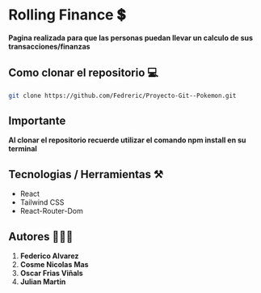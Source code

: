 # Rolling Finance 💲

**Pagina realizada para que las personas puedan llevar un calculo de sus transacciones/finanzas**

## Como clonar el repositorio 💻

```bash
git clone https://github.com/Fedreric/Proyecto-Git--Pokemon.git
```
## **Importante**
**Al clonar el repositorio recuerde utilizar el comando npm install en su terminal**

## Tecnologias / Herramientas ⚒️
- React
- Tailwind CSS
- React-Router-Dom

## Autores 👨🏻‍💻
1. **Federico Alvarez**
2. **Cosme Nicolas Mas**
3. **Oscar Frias Viñals**
4. **Julian Martin**
